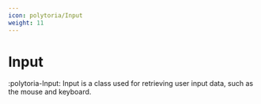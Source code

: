 ```yaml
---
icon: polytoria/Input
weight: 11
---
```


# Input

:polytoria-Input: Input is a class used for retrieving user input data, such as the mouse and keyboard.
